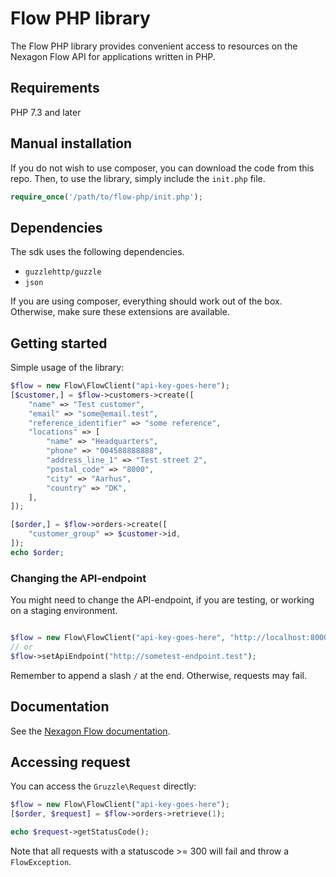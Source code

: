 # Flow PHP library

The Flow PHP library provides convenient access to resources on the Nexagon Flow API for applications written in PHP.

## Requirements
PHP 7.3 and later

## Manual installation
If you do not wish to use composer, you can download the code from this repo.
Then, to use the library, simply include the `init.php` file.
```php
require_once('/path/to/flow-php/init.php');
```

## Dependencies
The sdk uses the following dependencies.
- `guzzlehttp/guzzle`
- `json` 

If you are using composer, everything should work out of the box.
Otherwise, make sure these extensions are available.

## Getting started
Simple usage of the library:
```php
$flow = new Flow\FlowClient("api-key-goes-here");
[$customer,] = $flow->customers->create([
    "name" => "Test customer",
    "email" => "some@email.test",
    "reference_identifier" => "some reference",
    "locations" => [
        "name" => "Headquarters",
        "phone" => "004588888888",
        "address_line_1" => "Test street 2",
        "postal_code" => "8000",        
        "city" => "Aarhus",
        "country" => "DK",
    ], 
]);

[$order,] = $flow->orders->create([
    "customer_group" => $customer->id,
]);
echo $order;
```

### Changing the API-endpoint
You might need to change the API-endpoint, if you are testing, or working on a staging environment.
```php

$flow = new Flow\FlowClient("api-key-goes-here", "http://localhost:8000/");
// or
$flow->setApiEndpoint("http://sometest-endpoint.test");
```
Remember to append a slash `/` at the end. Otherwise, requests may fail.

## Documentation
See the [Nexagon Flow documentation](https://docs.nexagon.dk).

## Accessing request
You can access the `Gruzzle\Request` directly:
```php
$flow = new Flow\FlowClient("api-key-goes-here");
[$order, $request] = $flow->orders->retrieve(1);

echo $request->getStatusCode();
```

Note that all requests with a statuscode >= 300 will fail and throw a `FlowException`.
